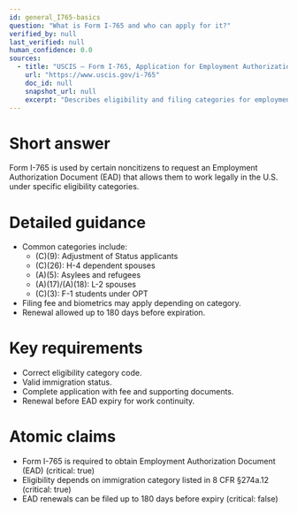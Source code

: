 ```yaml
---
id: general_I765-basics
question: "What is Form I-765 and who can apply for it?"
verified_by: null
last_verified: null
human_confidence: 0.0
sources:
  - title: "USCIS – Form I-765, Application for Employment Authorization"
    url: "https://www.uscis.gov/i-765"
    doc_id: null
    snapshot_url: null
    excerpt: "Describes eligibility and filing categories for employment authorization."
---
```


# Short answer
Form I-765 is used by certain noncitizens to request an Employment Authorization Document (EAD) that allows them to work legally in the U.S. under specific eligibility categories.

# Detailed guidance
- Common categories include:  
  - (C)(9): Adjustment of Status applicants  
  - (C)(26): H-4 dependent spouses  
  - (A)(5): Asylees and refugees  
  - (A)(17)/(A)(18): L-2 spouses  
  - (C)(3): F-1 students under OPT  
- Filing fee and biometrics may apply depending on category.  
- Renewal allowed up to 180 days before expiration.  

# Key requirements
- Correct eligibility category code.  
- Valid immigration status.  
- Complete application with fee and supporting documents.  
- Renewal before EAD expiry for work continuity.  

# Atomic claims
- Form I-765 is required to obtain Employment Authorization Document (EAD) (critical: true)
- Eligibility depends on immigration category listed in 8 CFR §274a.12 (critical: true)
- EAD renewals can be filed up to 180 days before expiry (critical: false)

